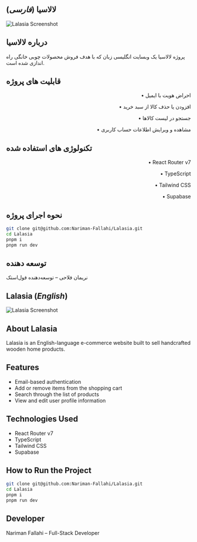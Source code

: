 ## لالاسیا (_فارسی_)

![Lalasia Screenshot](https://project-files.storage.c2.liara.space/Lalasia/MD/Screen%202.png)

## درباره لالاسیا

پروژه لالاسیا یک وبسایت انگلیسی زبان که با هدف فروش محصولات چوبی خانگی راه اندازی شده است.

## قابلیت های پروژه

<div align="right">
<p> • احراض هویت با ایمیل</p>
<p> • افزودن یا حذف کالا از سبد خرید</p>
<p> • جستجو در لیست کالاها</p>
<p> • مشاهده و ویرایش اطلاعات حساب کاربری</p>
</div>

## تکنولوژی های استفاده شده

<div align="right">
<p> • React Router v7</p>
<p> • TypeScript</p>
<p> • Tailwind CSS</p>
<p> • Supabase</p>
</div>

## نحوه اجرای پروژه

```bash
git clone git@github.com:Nariman-Fallahi/Lalasia.git
cd Lalasia
pnpm i
pnpm run dev
```

## توسعه دهنده

نریمان فلاحی – توسعه‌دهنده فول‌استک

## Lalasia (_English_)

![Lalasia Screenshot](https://project-files.storage.c2.liara.space/Lalasia/MD/Screen%202.png)

## About Lalasia

Lalasia is an English-language e-commerce website built to sell handcrafted wooden home products.

## Features

- Email-based authentication
- Add or remove items from the shopping cart
- Search through the list of products
- View and edit user profile information

## Technologies Used

- React Router v7
- TypeScript
- Tailwind CSS
- Supabase

## How to Run the Project

```bash
git clone git@github.com:Nariman-Fallahi/Lalasia.git
cd Lalasia
pnpm i
pnpm run dev
```

## Developer

Nariman Fallahi – Full-Stack Developer
